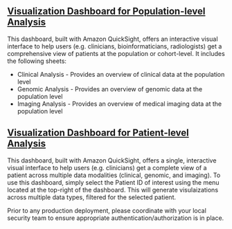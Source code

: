 ## [Visualization Dashboard for Population-level Analysis](https://us-east-1.quicksight.aws.amazon.com/sn/accounts/659535263284/dashboards/774bd843-f43f-4faf-858f-accd8376c95b/sheets/774bd843-f43f-4faf-858f-accd8376c95b_7871daf0-08f6-4c73-b85e-b7e88b3da794)

<!-- **HCLS customers are constantly striving to find ways of improving clinical health outcomes of a defined group of individuals for Population Health Management(PHM). Possessing and analyzing data allows providers to identify the greatest needs of the patient population. For example, if the majority of a patient population is suffering from a particular disease, say diabetes, obesity and also the corresponding social determinants of health. PHM allows providers to predict and identify patients at risk for hospital admissions, allows providers to create patient-specific care plans, and helps providers understand their patient population health trends.** -->


This dashboard, built with Amazon QuickSight, offers an interactive visual interface to help users (e.g. clinicians, bioinformaticians, radiologists) get a comprehensive view of patients at the population or cohort-level. It includes the following sheets:

* Clinical Analysis - Provides an overview of clinical data at the population level
* Genomic Analysis - Provides an overview of genomic data at the population level
* Imaging Analysis - Provides an overview of medical imaging data at the population level


## [Visualization Dashboard for Patient-level Analysis](https://us-east-1.quicksight.aws.amazon.com/sn/accounts/659535263284/dashboards/9b340b41-9b19-4496-bde1-dcf3638edd39?directory_alias=hcls-multimodal)

<!-- **HCLS customers are seeing a rapid growth in patient-level data size and diversity, that include genomic, clinical, medical imaging, medical claims, and sensor data. While multimodal data offers a comprehensive view that can improve patient outcomes and care, analyzing multiple modalities at scale is challenging, preventing customers from adopting multimodal analytics for precision health applications.** -->


This dashboard, built with Amazon QuickSight, offers a single, interactive visual interface to help users (e.g. clinicians) get a complete view of a patient across multiple data modalities (clinical, genomic, and imaging). To use this dashboard, simply select the Patient ID of interest using the menu located at the top-right of the dashboard. This will generate visulaizations across multiple data types, filtered for the selected patient.

Prior to any production deployment, please coordinate with your local security team to ensure appropriate authentication/authorization is in place.
